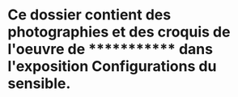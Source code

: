 # Ce dossier contient des photographies et des croquis de l'oeuvre de *********** dans l'exposition Configurations du sensible.
